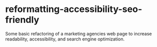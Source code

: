 # reformatting-accessibility-seo-friendly
Some basic refactoring of a marketing agencies web page to increase readability, accessibility, and search engine optimization. 
